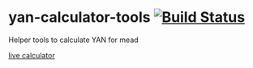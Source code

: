 # yan-calculator-tools [![Build Status](https://travis-ci.org/kc0dhb/yan-calculator-tools.svg?branch=master)](https://travis-ci.org/kc0dhb/yan-calculator-tools)

Helper tools to calculate YAN for mead

[live calculator](http://meadadvocate.org/tools/yan-calculator-tools/)
